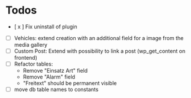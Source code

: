 # Todos
* [ x ] Fix uninstall of plugin
* [ ] Vehicles: extend creation with an additional field for a image from the media gallery
* [ ] Custom Post: Extend with possibility to link a post (wp_get_content on frontend)
* [ ] Refactor tables:
    * Remove "Einsatz  Art" field
    * Remove "Alarm" field
    * "Freitext" should be permanent visible
* [ ] move db table names to constants
